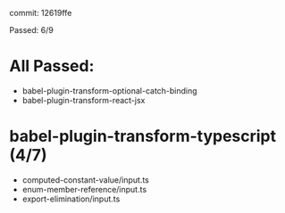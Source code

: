 commit: 12619ffe

Passed: 6/9

# All Passed:
* babel-plugin-transform-optional-catch-binding
* babel-plugin-transform-react-jsx


# babel-plugin-transform-typescript (4/7)
* computed-constant-value/input.ts
* enum-member-reference/input.ts
* export-elimination/input.ts


